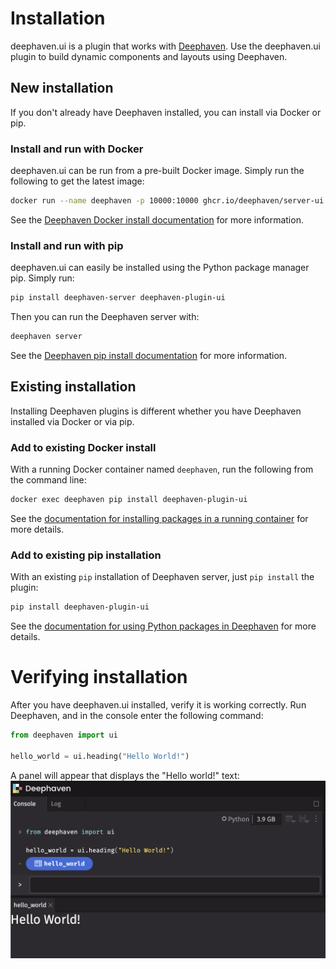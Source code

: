 # Installation

deephaven.ui is a plugin that works with [Deephaven](https://deephaven.io/core/docs/). Use the deephaven.ui plugin to build dynamic components and layouts using Deephaven.

## New installation

If you don't already have Deephaven installed, you can install via Docker or pip.

### Install and run with Docker

deephaven.ui can be run from a pre-built Docker image. Simply run the following to get the latest image:

```sh
docker run --name deephaven -p 10000:10000 ghcr.io/deephaven/server-ui:latest
```

See the [Deephaven Docker install documentation](https://deephaven.io/core/docs/getting-started/docker-install/) for more information.

### Install and run with pip

deephaven.ui can easily be installed using the Python package manager pip. Simply run:

```sh
pip install deephaven-server deephaven-plugin-ui
```

Then you can run the Deephaven server with:

```sh
deephaven server
```

See the [Deephaven pip install documentation](https://deephaven.io/core/docs/getting-started/pip-install/) for more information.

## Existing installation

Installing Deephaven plugins is different whether you have Deephaven installed via Docker or via pip.

### Add to existing Docker install

With a running Docker container named `deephaven`, run the following from the command line:

```sh
docker exec deephaven pip install deephaven-plugin-ui
```

See the [documentation for installing packages in a running container](https://deephaven.io/core/docs/how-to-guides/install-and-use-python-packages/#install-packages-in-a-running-docker-container-from-the-command-line) for more details.

### Add to existing pip installation

With an existing `pip` installation of Deephaven server, just `pip install` the plugin:

```sh
pip install deephaven-plugin-ui
```

See the [documentation for using Python packages in Deephaven](https://deephaven.io/core/docs/how-to-guides/install-and-use-python-packages/#use-python-packages-in-deephaven) for more details.

# Verifying installation

After you have deephaven.ui installed, verify it is working correctly. Run Deephaven, and in the console enter the following command:

```python
from deephaven import ui

hello_world = ui.heading("Hello World!")
```

A panel will appear that displays the "Hello world!" text:
![Basic Hello World example.](../_assets/hello_world.png)
